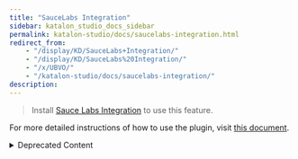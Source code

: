 ```yaml
---
title: "SauceLabs Integration" 
sidebar: katalon_studio_docs_sidebar
permalink: katalon-studio/docs/saucelabs-integration.html 
redirect_from:
    - "/display/KD/SauceLabs+Integration/"
    - "/display/KD/SauceLabs%20Integration/"
    - "/x/UBVO/"
    - "/katalon-studio/docs/saucelabs-integration/"
description: 
---
```


> Install [Sauce Labs Integration](https://store.katalon.com/product/75/Sauce-Labs-Integration) to use this feature.

For more detailed instructions of how to use the plugin, visit [this document](https://docs.katalon.com/katalon-studio/docs/saucelabs-plugin.html).

<details><summary>Deprecated Content</summary>

To integrate with Saucelabs, you need to execute your test scripts using '[Remote](/display/KD/Execute+a+test+case#Executeatestcase-Executeinaremoteenvironment)' option based on SauceLabs provided capabilities of your choices. Below are steps on how to get your desire SauceLabs capabilities.

1.  Login to SauceLabs.
2.  Navigate to 'Account' page after logged in and note/copy your 'Access Key'value  
      
    

![](https://github.com/katalon-studio/docs-images/raw/master/katalon-studio/docs/saucelabs-integration/image2017-9-7-113A403A15.png)

3. Go to '[Platform Configurator](https://wiki.saucelabs.com/display/DOCS/Platform+Configurator?src=sidebar)' page. Select the settings you want and SauceLabs will generate capabilities for you

![](https://github.com/katalon-studio/docs-images/raw/master/katalon-studio/docs/saucelabs-integration/image2017-9-7-113A403A51.png)

4.In Katalon Studio, open ['Remote' ](/display/KD/Execute+a+test+case#Executeatestcase-Executeinaremoteenvironment)settings and pass SauceLabs settings from step #2 and #3 with some adjustments:

*   Remote Web Server URL: `"https://``USERNAME:ACCESS_KEY``@ondemand.saucelabs.com:443/wd/hub", `e.g: `https://toi5``:a4r6trgfd87gdsadfdss``@ondemand.saucelabs.com:443/wd/hub`
*   Other settings are gotten from step #3.

5\. The final step will be selecting '**Remote**' item for execution.

</details>
